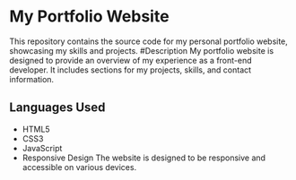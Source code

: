 # My Portfolio Website

This repository contains the source code for my personal portfolio website, showcasing my skills and projects.
#Description
My portfolio website is designed to provide an overview of my experience as a front-end developer. It includes sections for my projects, skills, and contact information.

## Languages Used

* HTML5
* CSS3
* JavaScript
* Responsive Design
The website is designed to be responsive and accessible on various devices.

